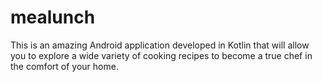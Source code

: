 # mealunch
This is an amazing Android application developed in Kotlin that will allow you to explore a wide variety of cooking recipes to become a true chef in the comfort of your home.
